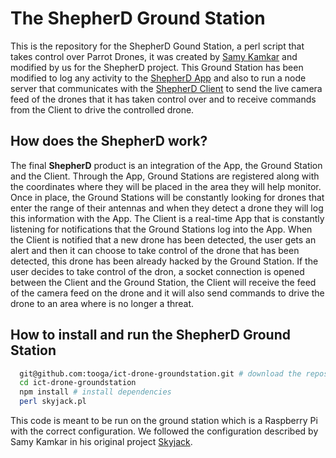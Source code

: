 The ShepherD Ground Station
================

This is the repository for the ShepherD Gound Station, a perl script that takes control over Parrot Drones, it was created by [Samy Kamkar](https://github.com/samyk) and modified by us for the ShepherD project. This Ground Station has been modified to log any activity to the [ShepherD App](https://github.com/anadaniel/shepherd_app) and also to run a node server that communicates with the [ShepherD Client](https://github.com/tooga/ict-drone-client) to send the live camera feed of the drones that it has taken control over and to receive commands from the Client to drive the controlled drone.

## How does the ShepherD work?

The final **ShepherD** product is an integration of the App, the Ground Station and the Client. Through the App, Ground Stations are registered along with the coordinates where they will be placed in the area they will help monitor. Once in place, the Ground Stations will be constantly looking for drones that enter the range of their antennas and when they detect a drone they will log this information with the App. The Client is a real-time App that is constantly listening for notifications that the Ground Stations log into the App. When the Client is notified that a new drone has been detected, the user gets an alert and then it can choose to take control of the drone that has been detected, this drone has been already hacked by the Ground Station. If the user decides to take control of the dron, a socket connection is opened between the Client and the Ground Station, the Client will receive the feed of the camera feed on the drone and it will also send commands to drive the drone to an area where is no longer a threat.

## How to install and run the ShepherD Ground Station
```sh
  git@github.com:tooga/ict-drone-groundstation.git # download the repository
  cd ict-drone-groundstation
  npm install # install dependencies
  perl skyjack.pl
```

This code is meant to be run on the ground station which is a Raspberry Pi with the correct configuration. We followed the configuration described by Samy Kamkar in his original project [Skyjack](https://github.com/samyk/skyjack/).
